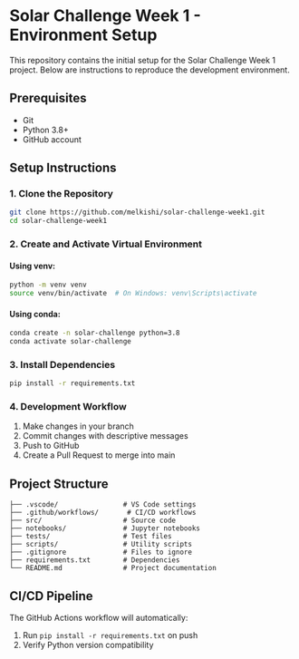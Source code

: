 
# Solar Challenge Week 1 - Environment Setup

This repository contains the initial setup for the Solar Challenge Week 1 project. Below are instructions to reproduce the development environment.

## Prerequisites
- Git
- Python 3.8+
- GitHub account

## Setup Instructions

### 1. Clone the Repository
```bash
git clone https://github.com/melkishi/solar-challenge-week1.git
cd solar-challenge-week1
```

### 2. Create and Activate Virtual Environment

#### Using venv:
```bash
python -m venv venv
source venv/bin/activate  # On Windows: venv\Scripts\activate
```

#### Using conda:
```bash
conda create -n solar-challenge python=3.8
conda activate solar-challenge
```

### 3. Install Dependencies
```bash
pip install -r requirements.txt
```

### 4. Development Workflow
1. Make changes in your branch
2. Commit changes with descriptive messages
3. Push to GitHub
4. Create a Pull Request to merge into main

## Project Structure
```
├── .vscode/                # VS Code settings
├── .github/workflows/       # CI/CD workflows
├── src/                    # Source code
├── notebooks/              # Jupyter notebooks
├── tests/                  # Test files
├── scripts/                # Utility scripts
├── .gitignore              # Files to ignore
├── requirements.txt        # Dependencies
└── README.md               # Project documentation
```

## CI/CD Pipeline
The GitHub Actions workflow will automatically:
1. Run `pip install -r requirements.txt` on push
2. Verify Python version compatibility